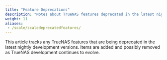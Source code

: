 ```yaml
---
title: "Feature Deprecations"
description: "Notes about TrueNAS features deprecated in the latest nightly releases."
weight: 11
aliases:
 - /scale/scaledeprecatedfeatures/
---
```


This article tracks any TrueNAS features that are being deprecated in the latest nightly development versions.
Items are added and possibly removed as TrueNAS development continues to evolve.
